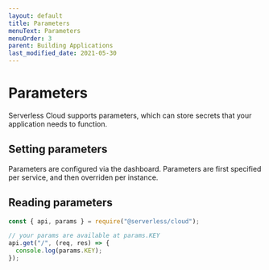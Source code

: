 ```yaml
---
layout: default
title: Parameters
menuText: Parameters
menuOrder: 3
parent: Building Applications
last_modified_date: 2021-05-30
---
```


# Parameters

Serverless Cloud supports parameters, which can store secrets that your application needs to function.

## Setting parameters

Parameters are configured via the dashboard. Parameters are first specified per service, and then overriden per instance.

## Reading parameters

```js
const { api, params } = require("@serverless/cloud");

// your params are available at params.KEY
api.get("/", (req, res) => {
  console.log(params.KEY);
});
```
